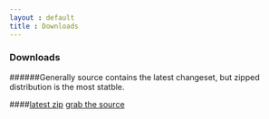 ```yaml
---
layout : default
title : Downloads
---
```

### Downloads ###
######Generally source contains the latest changeset, but zipped distribution is the most statble.

####[latest zip](https://github.com/downloads/mehfuzh/LinqExtender/LinqExtender_Nightly.Zip) 
[grab the source](https://github.com/mehfuzh/LinqExtender)

